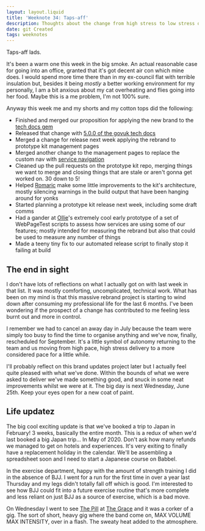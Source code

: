 ```yaml
---
layout: layout.liquid
title: 'Weeknote 34: Taps-aff'
description: Thoughts about the change from high stress to low stress delivery
date: git Created
tags: weeknotes
---
```


Taps-aff lads.

It's been a warm one this week in the big smoke. An actual reasonable case for going into an office, granted that it's got decent air con which mine does. I would spend more time there than in my ex-council flat with terrible insulation but, besides it being _mostly_ a better working environment for my personally, I am a bit anxious about my cat overheating and flies going into her food. Maybe this is a me problem, I'm not 100% sure.

Anyway this week me and my shorts and my cotton tops did the following:

- Finished and merged our proposition for applying the new brand to the [tech docs gem](https://github.com/alphagov/tech-docs-gem)
- Released that change with [5.0.0 of the govuk tech docs](https://github.com/alphagov/tech-docs-gem/releases/tag/v5.0.0)
- Merged a change for release next week applying the rebrand to prototype kit management pages
- Merged another change to the management pages to replace the custom nav with [service navigation](https://design-system.service.gov.uk/components/service-navigation/)
- Cleaned up the pull requests on the prototype kit repo, merging things we want to merge and closing things that are stale or aren't gonna get worked on. 30 down to 5!
- Helped [Romaric](https://romaricpascal.is/) make some little improvements to the kit's architecture, mostly silencing warnings in the build output that have been hanging around for yonks
- Started planning a prototype kit release next week, including some draft comms
- Had a gander at [Ollie](https://obyford.com/)'s extremely cool early prototype of a set of WebPageTest scripts to assess how services are using some of our features; mostly intended for measuring the rebrand but also that could be used to measure any number of things
- Made a teeny tiny fix to our automated release script to finally stop it failing at build

## The end in sight

I don't have lots of reflections on what I actually got on with last week in that list. It was mostly comforting, uncomplicated, technical work. What has been on my mind is that this massive rebrand project is starting to wind down after consuming my professional life for the last 6 months. I've been wondering if the prospect of a change has contributed to me feeling less burnt out and more in control.

I remember we had to cancel an away day in July because the team were simply too busy to find the time to organise anything and we've now, finally, rescheduled for September. It's a little symbol of autonomy returning to the team and us moving from high pace, high stress delivery to a more considered pace for a little while.

I'll probably reflect on this brand updates project later but I actually feel quite pleased with what we've done. Within the bounds of what we were asked to deliver we've made something good, and snuck in some neat improvements whilst we were at it. The big day is next Wednesday, June 25th. Keep your eyes open for a new coat of paint.

## Life updatez

The big cool exciting update is that we've booked a trip to Japan in February! 3 weeks, basically the entire month. This is a redux of when we'd last booked a big Japan trip... In May of 2020. Don't ask how many refunds we managed to get on hotels and experiences. It's very exiting to finally have a replacement holiday in the calendar. We'll be assembling a spreadsheet soon and I need to start a Japanese course on Babbel.

In the exercise department, happy with the amount of strength training I did in the absence of BJJ. I went for a run for the first time in over a year last Thursday and my legs didn't totally fall off which is good. I'm interested to see how BJJ could fit into a future exercise routine that's more complete and less reliant on just BJJ as a source of exercise, which is a bad move.

On Wednesday I went to see [The Pill](https://www.thepillband.com/) at [The Grace](https://www.thegrace.london/) and it was a corker of a gig. The sort of short, heavy gig where the band come on, MAX VOLUME MAX INTENSITY, over in a flash. The sweaty heat added to the atmosphere.
